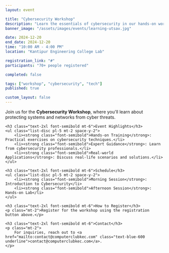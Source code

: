 ```yaml
---
layout: event

title: "Cybersecurity Workshop"
description: "Learn the essentials of cybersecurity in our hands-on workshop designed for tech enthusiasts."
banner_image: "/assets/images/events/learning-utsav.jpg"

date: 2024-12-20
end_date: 2024-12-20
time: "10:00 AM - 4:00 PM"
location: "Kantipur Engineering College Lab"

registration_link: "#"
participants: "70+ people registered"

completed: false

tags: ["workshop", "cybersecurity", "tech"]
published: true

custom_layout: false
---
```


<div class="prose max-w-none mx-auto my-8">
    <p class="text-lg">
        Join us for the <strong class="font-bold">Cybersecurity Workshop</strong>, where you'll learn about protecting systems and networks from cyber threats.
    </p>

    <h3 class="text-2xl font-semibold mt-6">Event Highlights</h3>
    <ul class="list-disc pl-5 mt-2 space-y-2">
        <li><strong class="font-semibold">Hands-on Training</strong>: Practical exercises on cybersecurity techniques.</li>
        <li><strong class="font-semibold">Expert Guidance</strong>: Learn from cybersecurity professionals.</li>
        <li><strong class="font-semibold">Real-world Applications</strong>: Discuss real-life scenarios and solutions.</li>
    </ul>

    <h3 class="text-2xl font-semibold mt-6">Schedule</h3>
    <ul class="list-disc pl-5 mt-2 space-y-2">
        <li><strong class="font-semibold">Morning Session</strong>: Introduction to Cybersecurity</li>
        <li><strong class="font-semibold">Afternoon Session</strong>: Hands-on Lab</li>
    </ul>

    <h3 class="text-2xl font-semibold mt-6">How to Register</h3>
    <p class="mt-2">Register for the workshop using the registration button above.</p>

    <h3 class="text-2xl font-semibold mt-6">Contact</h3>
    <p class="mt-2">
        For inquiries, reach out to <a href="mailto:contact@computerclubkec.com" class="text-blue-600 underline">contact@computerclubkec.com</a>.
    </p>
</div>
